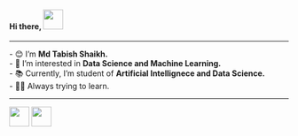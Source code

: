 <h4>Hi there, <img src="https://media.giphy.com/media/zJ3V6Ot51H8Y0/giphy.gif" width="36px"></h4>

<hr>
<div>
  - 😊 I’m <strong>Md Tabish Shaikh.</strong>
</div>
<div>
  - 👀 I’m interested in <strong>Data Science and Machine Learning.</strong>
</div>
<div>
  - 📚 Currently, I’m student of <strong>Artificial Intellignece and Data Science.</strong>
</div>
<div>
  - 🐱‍💻 Always trying to learn.
</div>

<hr>
<a href="https://www.linkedin.com/in/maybe7abish" target="_blank">
<img src="https://static.licdn.com/sc/h/3loy7tajf3n0cho89wgg0fjre" height="36px" width="36px"></a>
<a href="https://www.instagram.com/maybe7abish/" target="_blank">
<img src="https://static.cdninstagram.com/rsrc.php/v3/yb/r/lswP1OF1o6P.png" height="36px" width="36px" </a>
<!--<a href="https://github.com/shaikh-7abish">
<img src="https://github.githubassets.com/pinned-octocat.svg" width="36px"></a>-->


<!--
<p>
<a target="_blank"><img src="https://visitor-badge.glitch.me/badge?page_id=shaikh-7abish.shaikh-7abish" alt="Vistor Badge"></a>
</p>
shaikh7abish/shaikh7abish is a ✨ special ✨ repository because its `README.md` (this file) appears on your GitHub profile.
You can click the Preview link to take a look at your changes.
-->

